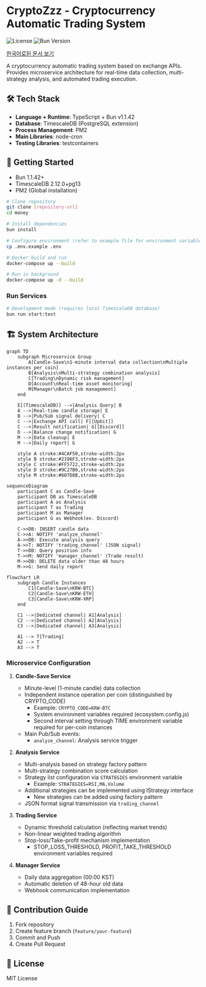 # CryptoZzz - Cryptocurrency Automatic Trading System

![License](https://img.shields.io/badge/license-MIT-blue)
![Bun Version](https://img.shields.io/badge/Bun-v1.1.42-ff69b4)

[한국어로된 문서 보기](https://github.com/limcpf/CryptoZzz/blob/main/README.ko.md)

A cryptocurrency automatic trading system based on exchange APIs. Provides microservice architecture for real-time data collection, multi-strategy analysis, and automated trading execution.

## 🛠 Tech Stack
- **Language + Runtime**: TypeScript + Bun v1.1.42
- **Database**: TimescaleDB (PostgreSQL extension)
- **Process Management**: PM2
- **Main Libraries**: node-cron
- **Testing Libraries**: testcontainers

## 🚀 Getting Started
- Bun 1.1.42+
- TimescaleDB 2.12.0+pg13
- PM2 (Global installation)

```bash
# Clone repository
git clone [repository-url]
cd money

# Install dependencies
bun install

# Configure environment (refer to example file for environment variables)
cp .env.example .env

# Docker build and run
docker-compose up --build

# Run in background
docker-compose up -d --build
```

### Run Services
```bash
# Development mode (requires local TimescaleDB database)
bun run start:test
```

## 🏗 System Architecture

```mermaid
graph TD
    subgraph Microservice Group
        A[Candle-Save\n1-minute interval data collection\nMultiple instances per coin]
        B[Analysis\nMulti-strategy combination analysis]
        C[Trading\nDynamic risk management]
        D[Account\nReal-time asset monitoring]
        M[Manager\nBatch job management]
    end

    E[(TimescaleDB)] -->|Analysis Query| B
    A -->|Real-time candle storage| E
    B -->|Pub/Sub signal delivery| C
    C -->|Exchange API call| F[[Upbit]]
    C -->|Result notification| G[[Discord]]
    D -->|Balance change notification| G
    M -->|Data cleanup| E
    M -->|Daily report| G

    style A stroke:#4CAF50,stroke-width:2px
    style B stroke:#2196F3,stroke-width:2px
    style C stroke:#FF5722,stroke-width:2px
    style D stroke:#9C27B0,stroke-width:2px
    style M stroke:#607D8B,stroke-width:2px
```

```mermaid
sequenceDiagram
    participant C as Candle-Save
    participant DB as TimescaleDB
    participant A as Analysis
    participant T as Trading
    participant M as Manager
    participant G as Webhook(ex. Discord)
    
    C->>DB: INSERT candle data
    C->>A: NOTIFY 'analyze_channel'
    A->>DB: Execute analysis query
    A->>T: NOTIFY 'trading_channel' (JSON signal)
    T->>DB: Query position info
    T->>M: NOTIFY 'manager_channel' (Trade result)
    M->>DB: DELETE data older than 48 hours
    M->>G: Send daily report
```
```mermaid
flowchart LR
    subgraph Candle Instances
        C1[Candle-Save\nKRW-BTC]
        C2[Candle-Save\nKRW-ETH]
        C3[Candle-Save\nKRW-XRP]
    end
    
    C1 -->|Dedicated channel| A1[Analysis]
    C2 -->|Dedicated channel| A2[Analysis] 
    C3 -->|Dedicated channel| A3[Analysis]
    
    A1 --> T[Trading]
    A2 --> T
    A3 --> T
```

### Microservice Configuration
1. **Candle-Save Service**
   - Minute-level (1-minute candle) data collection
   - Independent instance operation per coin (distinguished by CRYPTO_CODE)
     - Example: `CRYPTO_CODE=KRW-BTC`
     - System environment variables required (ecosystem.config.js)
     - Second interval setting through TIME environment variable required for per-coin instances
   - Main Pub/Sub events:
     - `analyze_channel`: Analysis service trigger

2. **Analysis Service**
   - Multi-analysis based on strategy factory pattern
   - Multi-strategy combination score calculation
   - Strategy list configuration via `STRATEGIES` environment variable
     - Example: `STRATEGIES=RSI,MA,Volume`
   - Additional strategies can be implemented using IStrategy interface
     - New strategies can be added using factory pattern
   - JSON format signal transmission via `trading_channel`

3. **Trading Service**
   - Dynamic threshold calculation (reflecting market trends)
   - Non-linear weighted trading algorithm
   - Stop-loss/Take-profit mechanism implementation
     - STOP_LOSS_THRESHOLD, PROFIT_TAKE_THRESHOLD environment variables required

4. **Manager Service**
   - Daily data aggregation (00:00 KST)
   - Automatic deletion of 48-hour old data
   - Webhook communication implementation

## 🤝 Contribution Guide
1. Fork repository
2. Create feature branch (`feature/your-feature`)
3. Commit and Push
4. Create Pull Request

## 📄 License
MIT License
